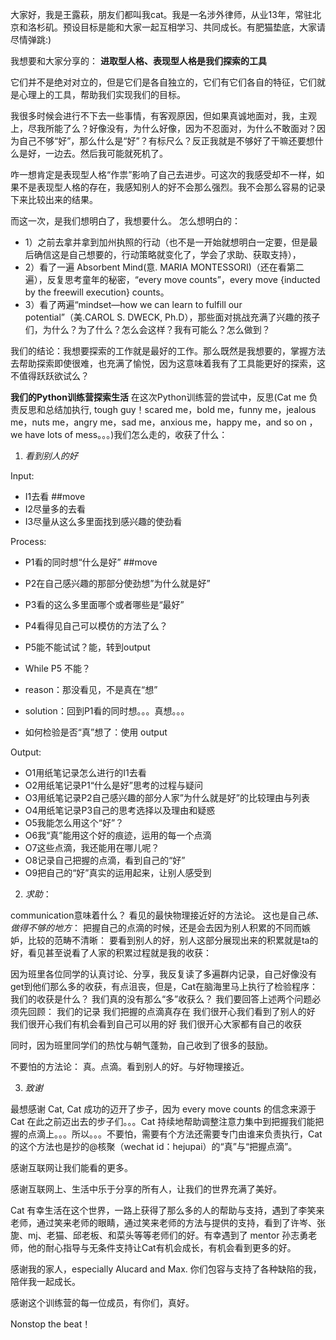 大家好，我是王露萩，朋友们都叫我cat。我是一名涉外律师，从业13年，常驻北京和洛杉矶。预设目标是能和大家一起互相学习、共同成长。有肥猫垫底，大家请尽情弹跳:)

我想要和大家分享的：
**进取型人格、表现型人格是我们探索的工具**

它们并不是绝对对立的，但是它们是各自独立的，它们有它们各自的特征，它们就是心理上的工具，帮助我们实现我们的目标。

我很多时候会进行不下去一些事情，有客观原因，但如果真诚地面对，我，主观上，尽我所能了么？好像没有，为什么好像，因为不忍面对，为什么不敢面对？因为自己不够“好”，那么什么是“好”？有标尺么？反正我就是不够好了干嘛还要想什么是好，一边去。然后我可能就死机了。

咋一想肯定是表现型人格“作祟”影响了自己去进步。可这次的我感受却不一样，如果不是表现型人格的存在，我感知别人的好不会那么强烈。我不会那么容易的记录下来比较出来的结果。

而这一次，是我们想明白了，我想要什么。
怎么想明白的：
- 1）之前去拿并拿到加州执照的行动（也不是一开始就想明白一定要，但是最后确信这是自己想要的，行动策略就变化了，学会了求助、获取支持），
- 2）看了一遍 Absorbent Mind(意. MARIA MONTESSORI)（还在看第二遍），反复思考童年的秘密，“every move counts”，every move {inducted by the freewill execution} counts。
- 3）看了两遍“mindset—how we can learn to fulfill our potential”（美.CAROL S. DWECK, Ph.D），那些面对挑战充满了兴趣的孩子们，为什么？为了什么？怎么会这样？我有可能么？怎么做到？

我们的结论：我想要探索的工作就是最好的工作。那么既然是我想要的，掌握方法去帮助探索即使很难，也充满了愉悦，因为这意味着我有了工具能更好的探索，这不值得跃跃欲试么？

**我们的Python训练营探索生活**
在这次Python训练营的尝试中，反思(Cat me 负责反思和总结加执行, tough guy！scared me，bold me，funny me，jealous me，nuts me，angry me，sad me，anxious me，happy me，and so on ， we have lots of mess。。。)我们怎么走的，收获了什么：

1. *看到别人的好*

Input:
- I1去看 ##move
- I2尽量多的去看
- I3尽量从这么多里面找到感兴趣的使劲看

Process:
- P1看的同时想“什么是好” ##move
- P2在自己感兴趣的那部分使劲想”为什么就是好”
- P3看的这么多里面哪个或者哪些是“最好”
- P4看得见自己可以模仿的方法了么？
- P5能不能试试？能，转到output
- While P5 不能？

- reason：那没看见，不是真在“想”
- solution：回到P1看的同时想。。。真想。。。
- 如何检验是否“真”想了：使用 output

Output:
- O1用纸笔记录怎么进行的I1去看
- O2用纸笔记录P1“什么是好”思考的过程与疑问
- O3用纸笔记录P2自己感兴趣的部分人家”为什么就是好”的比较理由与列表
- O4用纸笔记录P3自己的思考选择以及理由和疑惑
- O5我能怎么用这个“好”？
- O6我“真”能用这个好的痕迹，运用的每一个点滴
- O7这些点滴，我还能用在哪儿呢？
- O8记录自己把握的点滴，看到自己的“好”
- O9把自己的“好”真实的运用起来，让别人感受到


2. *求助*：

communication意味着什么？
看见的最快物理接近好的方法论。
这也是自己*练、做得不够的地方*：
把握自己的点滴的时候，还是会去因为别人积累的不同而嫉妒，比较的范畴不清晰：
要看到别人的好，别人这部分展现出来的积累就是ta的好，看见甚至说看了人家的积累过程就是我的收获：

因为班里各位同学的认真讨论、分享，我反复读了多遍群内记录，自己好像没有get到他们那么多的收获，有点沮丧，但是，Cat在脑海里马上执行了检验程序：
我们的收获是什么？
我们真的没有那么“多”收获么？
我们要回答上述两个问题必须先回顾：
我们的记录
我们把握的点滴真存在
我们很开心我们看到了别人的好
我们很开心我们有机会看到自己可以用的好
我们很开心大家都有自己的收获

同时，因为班里同学们的热忱与朝气蓬勃，自己收到了很多的鼓励。

不要怕的方法论：
真。点滴。看到别人的好。与好物理接近。

3. *致谢*

最想感谢 Cat, Cat 成功的迈开了步子，因为 every move counts 的信念来源于 Cat 在此之前迈出去的步子们。。。Cat 持续地帮助调整注意力集中到把握我们能把握的点滴上。。。所以。。。不要怕，需要有个方法还需要专门由谁来负责执行，Cat 的这个方法也是抄的@核聚（wechat id：hejupai）的“真”与“把握点滴”。

感谢互联网让我们能看的更多。

感谢互联网上、生活中乐于分享的所有人，让我们的世界充满了美好。

Cat 有幸生活在这个世界，一路上获得了那么多的人的帮助与支持，遇到了李笑来老师，通过笑来老师的眼睛，通过笑来老师的方法与提供的支持，看到了许岑、张旎、mj、老猫、邱老板、和菜头等等老师们的好。有幸遇到了 mentor 孙志勇老师，他的耐心指导与无条件支持让Cat有机会成长，有机会看到更多的好。

感谢我的家人，especially Alucard and Max. 你们包容与支持了各种缺陷的我，陪伴我一起成长。

感谢这个训练营的每一位成员，有你们，真好。

Nonstop the beat！